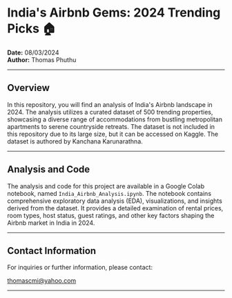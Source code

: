 
# India's Airbnb Gems: 2024 Trending Picks 🏠

**Date:** 08/03/2024  
**Author:** Thomas Phuthu

---

## Overview

In this repository, you will find an analysis of India's Airbnb landscape in 2024. The analysis utilizes a curated dataset of 500 trending properties, showcasing a diverse range of accommodations from bustling metropolitan apartments to serene countryside retreats. The dataset is not included in this repository due to its large size, but it can be accessed on Kaggle. The dataset is authored by Kanchana Karunarathna.

---

## Analysis and Code

The analysis and code for this project are available in a Google Colab notebook, named `India_Airbnb_Analysis.ipynb`. The notebook contains comprehensive exploratory data analysis (EDA), visualizations, and insights derived from the dataset. It provides a detailed examination of rental prices, room types, host status, guest ratings, and other key factors shaping the Airbnb market in India in 2024.

---

## Contact Information

For inquiries or further information, please contact:

thomascmi@yahoo.com

---

